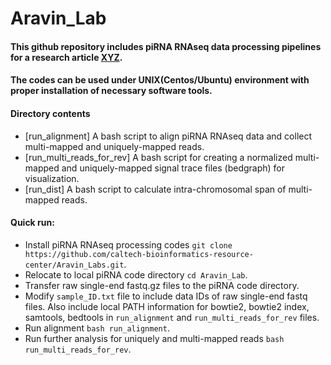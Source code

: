 # Aravin_Lab
#### This github repository includes piRNA RNAseq data processing pipelines for a research article [XYZ](https://).  
#### The codes can be used under UNIX(Centos/Ubuntu) environment with proper installation of necessary software tools.
####
#### Directory contents 
* [run_alignment] A bash script to align piRNA RNAseq data and collect multi-mapped and uniquely-mapped reads.
* [run_multi_reads_for_rev] A bash script for creating a normalized multi-mapped and uniquely-mapped signal trace files (bedgraph) for visualization. 
* [run_dist] A bash script to calculate intra-chromosomal span of multi-mapped reads.

#### Quick run:
* Install piRNA RNAseq processing codes `git clone https://github.com/caltech-bioinformatics-resource-center/Aravin_Labs.git`. 
* Relocate to local piRNA code directory `cd Aravin_Lab`.
* Transfer raw single-end fastq.gz files to the piRNA code directory.
* Modify `sample_ID.txt` file to include data IDs of raw single-end fastq files. Also include local PATH information for bowtie2, bowtie2 index, samtools, bedtools in `run_alignment` and `run_multi_reads_for_rev` files.
* Run alignment `bash run_alignment`.
* Run further analysis for uniquely and multi-mapped reads `bash run_multi_reads_for_rev`.
####
